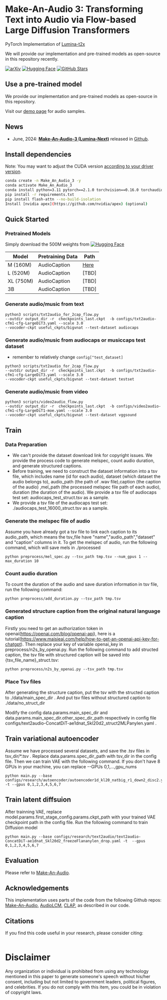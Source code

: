 # Make-An-Audio 3: Transforming Text into Audio via Flow-based Large Diffusion Transformers

PyTorch Implementation of [Lumina-t2x](https://arxiv.org/abs/2405.05945)

We will provide our implementation and pre-trained models as open-source in this repository recently.

[![arXiv](https://img.shields.io/badge/arXiv-Paper-<COLOR>.svg)](https://arxiv.org/abs/2305.18474)
[![Hugging Face](https://img.shields.io/badge/%F0%9F%A4%97%20Hugging%20Face-blue)](https://huggingface.co/spaces/AIGC-Audio/Make-An-Audio-3)
[![GitHub Stars](https://img.shields.io/github/stars/Text-to-Audio/Make-An-Audio-3?style=social)](https://github.com/Text-to-Audio/Make-An-Audio-3)

## Use a pre-trained model
We provide our implementation and pre-trained models as open-source in this repository.

Visit our [demo page](https://make-an-audio-2.github.io/) for audio samples.

## News
- June, 2024: **[Make-An-Audio-3 (Lumina-Next)](https://arxiv.org/abs/2405.05945)** released in [Github](https://github.com/Text-to-Audio/Make-An-Audio-3).

[//]: # (- May, 2024: **[Make-An-Audio-2]&#40;https://arxiv.org/abs/2207.06389&#41;** released in [Github]&#40;https://github.com/bytedance/Make-An-Audio-2&#41;.)
[//]: # (- August, 2023: **[Make-An-Audio]&#40;https://arxiv.org/abs/2301.12661&#41; &#40;ICML 2022&#41;** released in [Github]&#40;https://github.com/Text-to-Audio/Make-An-Audio&#41;. )

## Install dependencies

Note: You may want to adjust the CUDA version [according to your driver version](https://docs.nvidia.com/deploy/cuda-compatibility/#default-to-minor-version).

```bash
conda create -n Make_An_Audio_3 -y
conda activate Make_An_Audio_3
conda install python=3.11 pytorch==2.1.0 torchvision==0.16.0 torchaudio==2.1.0 pytorch-cuda=12.1 -c pytorch -c nvidia -y
pip install -r requirements.txt
pip install flash-attn --no-build-isolation
Install [nvidia apex](https://github.com/nvidia/apex) (optional)
```

## Quick Started
### Pretrained Models

Simply download the 500M weights from [![Hugging Face](https://img.shields.io/badge/%F0%9F%A4%97%20Hugging%20Face-blue)](https://huggingface.co/spaces/AIGC-Audio/Make-An-Audio-3/tree/main/useful_ckpts)

 Model     | Pretraining Data   |  Path  
|-----------|--------------------|--------------------------------------------------------------------------------
| M (160M)  | AudioCaption       |[Here](https://huggingface.co/spaces/AIGC-Audio/Make-An-Audio-3/tree/main/useful_ckpts)
| L (520M)  | AudioCaption       |[TBD]
| XL (750M) | AudioCaption       |[TBD]
| 3B        | AudioCaption       |[TBD]
    
### Generate audio/music from text
```
python3 scripts/txt2audio_for_2cap_flow.py 
--outdir output_dir -r  checkpoints_last.ckpt  -b configs/txt2audio-cfm1-cfg-LargeDiT3.yaml --scale 3.0 
--vocoder-ckpt useful_ckpts/bigvnat --test-dataset audiocaps 
```

### Generate audio/music from audiocaps or musiccaps test dataset
- remember to relatively change `config["test_dataset]`
```
python3 scripts/txt2audio_for_2cap_flow.py 
--outdir output_dir -r  checkpoints_last.ckpt  -b configs/txt2audio-cfm1-cfg-LargeDiT3.yaml --scale 3.0 
--vocoder-ckpt useful_ckpts/bigvnat --test-dataset testset
```

### Generate audio/music from video
```
python3 scripts/video2audio_flow.py 
--outdir output_dir -r  checkpoints_last.ckpt  -b configs/video2audio-cfm1-cfg-LargeDiT1-moe.yaml --scale 3.0 
--vocoder-ckpt useful_ckpts/bigvnat --test-dataset vggsound 
```

## Train
### Data Preparation
- We can't provide the dataset download link for copyright issues. We provide the process code to generate melspec, count audio duration, and generate structured captions.  
- Before training, we need to construct the dataset information into a tsv file, which includes name (id for each audio), dataset (which dataset the audio belongs to), audio_path (the path of .wav file),caption (the caption of the audio) ,mel_path (the processed melspec file path of each audio), duration (the duration of the audio). We provide a tsv file of audiocaps test set: audiocaps_test_struct.tsv as a sample.
- We provide a tsv file of the audiocaps test set: ./audiocaps_test_16000_struct.tsv as a sample.

### Generate the melspec file of audio
Assume you have already got a tsv file to link each caption to its audio_path, which means the tsv_file have "name","audio_path","dataset" and "caption" columns in it.
To get the melspec of audio, run the following command, which will save mels in ./processed
```
python preprocess/mel_spec.py --tsv_path tmp.tsv --num_gpus 1 --max_duration 10
```

### Count audio duration
To count the duration of the audio and save duration information in tsv file, run the following command: 
```
python preprocess/add_duration.py --tsv_path tmp.tsv
```

### Generated structure caption from the original natural language caption
Firstly you need to get an authorization token in openai(https://openai.com/blog/openai-api), here is a tutorial(https://www.maisieai.com/help/how-to-get-an-openai-api-key-for-chatgpt). Then replace your key of variable openai_key in preprocess/n2s_by_openai.py. Run the following command to add structed caption, the tsv file with structured caption will be saved into {tsv_file_name}_struct.tsv:
```
python preprocess/n2s_by_openai.py --tsv_path tmp.tsv
```

### Place Tsv files
After generating the structure caption, put the tsv with the structed caption to ./data/main_spec_dir . And put tsv files without structured caption to ./data/no_struct_dir

Modify the config data.params.main_spec_dir and data.params.main_spec_dir.other_spec_dir_path respectively in config file configs/text2audio-ConcatDiT-ae1dnat_Skl20d2_struct2MLPanylen.yaml .

## Train variational autoencoder
Assume we have processed several datasets, and save the .tsv files in tsv_dir/*.tsv . Replace data.params.spec_dir_path with tsv_dir in the config file. Then we can train VAE with the following command. If you don't have 8 GPUs in your machine, you can replace --GPUs 0,1,...,gpu_nums
```
python main.py --base configs/research/autoencoder/autoencoder1d_kl20_natbig_r1_down2_disc2.yaml -t --gpus 0,1,2,3,4,5,6,7
```

## Train latent diffsuion
After trainning VAE, replace model.params.first_stage_config.params.ckpt_path with your trained VAE checkpoint path in the config file.
Run the following command to train Diffusion model
```
python main.py --base configs/research/text2audio/text2audio-ConcatDiT-ae1dnat_Skl20d2_freezeFlananylen_drop.yaml -t  --gpus 0,1,2,3,4,5,6,7
```

## Evaluation
Please refer to [Make-An-Audio](https://github.com/Text-to-Audio/Make-An-Audio?tab=readme-ov-file#evaluation).


## Acknowledgements
This implementation uses parts of the code from the following Github repos:
[Make-An-Audio](https://github.com/Text-to-Audio/Make-An-Audio),
[AudioLCM](https://github.com/Text-to-Audio/AudioLCM),
[CLAP](https://github.com/LAION-AI/CLAP),
as described in our code.



## Citations ##
If you find this code useful in your research, please consider citing:
```bibtex
```

# Disclaimer ##
Any organization or individual is prohibited from using any technology mentioned in this paper to generate someone's speech without his/her consent, including but not limited to government leaders, political figures, and celebrities. If you do not comply with this item, you could be in violation of copyright laws.
